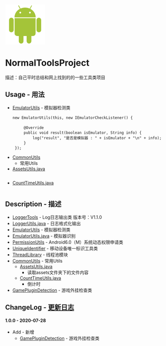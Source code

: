 ![Android](Android.png)
# NormalToolsProject
描述：自己平时总结和网上找到的的一些工具类项目

## Usage - 用法
- [EmulatorUtils](EmulatorUtils) - 模拟器检测类
   ```
   new EmulatorUtils(this, new IEmulatorCheckListener() {

        @Override
        public void result(boolean isEmulator, String info) {
            log("result", "是否是模拟器 : " + isEmulator + "\n" + info);
        }
    });
    ```
- [CommonUtils](CommonUtils) 
    - 常用Utils
- [AssetsUtils.java](CommonUtils/src/main/java/com/pillowcase/utils/AssetsUtils.java)
    ```
    ```
- [CountTimeUtils.java](CommonUtils/src/main/java/com/pillowcase/utils/CountTimeUtils.java)
    ```
    ```


## Description - 描述
- [LoggerTools](LoggerTools) - Log日志输出类 版本号：V1.1.0
- [LoggerUtils.java](LoggerTools/src/main/java/com/pillowcase/logger/LoggerUtils.java) - 日志格式化输出
- [EmulatorUtils](EmulatorUtils) - 模拟器检测类
- [EmulatorUtils.java](EmulatorUtils/src/main/java/com/pillowcase/emulator/EmulatorUtils.java) - 模拟器识别
- [PermissionUtils](PermissionUtils) - Android6.0（M）系统动态权限申请类
- [UniqueIdentifier](UniqueIdentifier) - 移动设备唯一标识工具类
- [ThreadLibrary](ThreadLibrary) - 线程池模块
- [CommonUtils](CommonUtils) - 常用Utils
    - [AssetsUtils.java](CommonUtils/src/main/java/com/pillowcase/utils/AssetsUtils.java)
        - 读取assets文件夹下的文件内容
    - [CountTimeUtils.java](CommonUtils/src/main/java/com/pillowcase/utils/CountTimeUtils.java)
        - 倒计时
- [GamePluginDetection](GamePluginDetection) - 游戏外挂检查类

## ChangeLog - [更新日志](ChangeLog.md)
#### 1.0.0 - 2020-07-28
- Add  - 新增
  - [GamePluginDetection](GamePluginDetection) - 游戏外挂检查类


